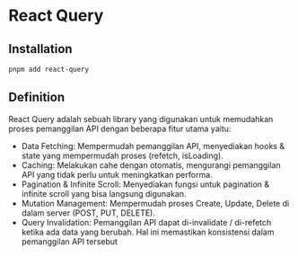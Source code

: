 # React Query

## Installation

```sh
pnpm add react-query
```

## Definition

React Query adalah sebuah library yang digunakan untuk memudahkan proses pemanggilan API dengan beberapa fitur utama yaitu:

* Data Fetching: Mempermudah pemanggilan API, menyediakan hooks & state yang mempermudah proses (refetch, isLoading).
* Caching: Melakukan cahe dengan otomatis, mengurangi pemanggilan API yang tidak perlu untuk meningkatkan performa.
* Pagination & Infinite Scroll: Menyediakan fungsi untuk pagination & infinite scroll yang bisa langsung digunakan.
* Mutation Management: Mempermudah proses Create, Update, Delete di dalam server (POST, PUT, DELETE).
* Query Invalidation: Pemanggilan API dapat di-invalidate / di-refetch ketika ada data yang berubah. Hal ini memastikan konsistensi dalam pemanggilan API tersebut
